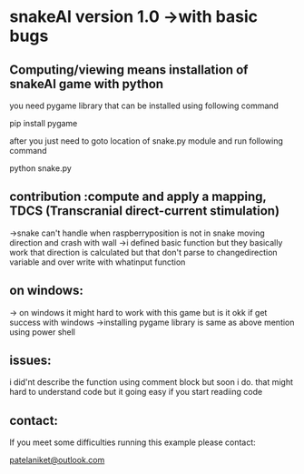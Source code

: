 snakeAI version 1.0 ->with basic bugs
==================================================================================================

 Computing/viewing means installation of snakeAI game with python 
------------------------------------------------------------------
you need pygame library that can be installed using following command

pip install pygame

after you just need to goto location of snake.py module and run following command

python snake.py

contribution :compute and apply a mapping, TDCS (Transcranial direct-current stimulation)
------------------------------------------------------------------------------------------------
->snake can't handle when raspberryposition is not in snake moving direction and crash with wall 
->i defined basic function but they basically work that direction is calculated but that don't parse to changedirection variable and over write with whatinput function 

on windows:
------------------------
  -> on windows it might hard to work with this game but is it okk if get success with windows 
  ->installing pygame library is same as above mention using power shell
	

issues:
---------
i did'nt describe the function using comment block but soon i do.
that might hard to understand code but it going easy if you start readiing code

contact:
-------------------------------------------------------------------------



If you meet some difficulties running this example please contact:

patelaniket@outlook.com




